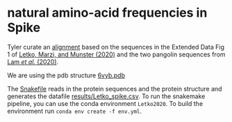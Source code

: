 # natural amino-acid frequencies in Spike

Tyler curate an [alignment](Spikes.fasta) based on the sequences in the Extended Data Fig 1 of [Letko, Marzi, and Munster (2020)](https://www.nature.com/articles/s41564-020-0688-y) and the two pangolin sequences from [Lam _et al._ (2020)](https://www.nature.com/articles/s41586-020-2169-0).

We are using the pdb structure [6vyb.pdb](https://www.rcsb.org/structure/6VYB)

The [Snakefile](Snakefile) reads in the protein sequences and the protein structure and generates the datafile [results/Letko_spike.csv](results/Letko_spike.csv).
To run the snakemake pipeline, you can use the conda environment `Letko2020`.
To build the environment run `conda env create -f env.yml`.
